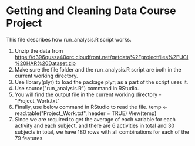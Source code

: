 # Getting and Cleaning Data Course Project


This file describes how run_analysis.R script works.

1. Unzip the data from https://d396qusza40orc.cloudfront.net/getdata%2Fprojectfiles%2FUCI%20HAR%20Dataset.zip
2. Make sure the file folder and the run_analysis.R script are both in the current working directory.
3. Use library(plyr) to load the package plyr; as a part of the script uses it. 
4. Use source("run_analysis.R") command in RStudio.
4. You will find the output file in the current working directory - "Project_Work.txt"
5. Finally, use below command in RStudio to read the file. 
      temp <- read.table("Project_Work.txt", header = TRUE)
      View(temp)
6. Since we are required to get the average of each variable for each activity and each subject, and there are 6 activities in     total and 30 subjects in total, we have 180 rows with all combinations for each of the 79 features.
